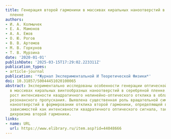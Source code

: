 ```yaml
---
title: Генерация второй гармоники в массивах киральных наноотверстий в серебряной
  пленке
authors:
- И. А. Колмычек
- Е. А. Мамонов
- А. А. Ежов
- О. Ю. Рогов
- В. В. Артемов
- М. В. Горкунов
- Т. В. Мурзина
date: '2020-01-01'
publishDate: '2025-03-15T17:29:02.223311Z'
publication_types:
- article-journal
publication: '*Журнал Экспериментальной И Теоретической Физики*'
doi: 10.31857/S0044451020100065
abstract: Экспериментально исследованы особенности генерации оптической второй гармоники
  в массивах киральных винтообразных наноотверстий в серебряной пленке. Обнаружен
  рост интенсивности квадратичного нелинейно-оптического отклика в области аномального
  резонансного пропускания. Выявлена существенная роль вращательной симметрии массива
  наноотверстий в формировании отклика второй гармоники, определяющей вид азимутальных
  зависимостей как интенсивности квадратичного оптического сигнала, так и циркулярного
  дихроизма второй гармоники.
links:
- name: URL
  url: https://www.elibrary.ru/item.asp?id=44048666
---
```

